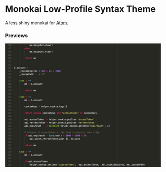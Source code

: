 # Monokai Low-Profile Syntax Theme

A less shiny monokai for [Atom](https://atom.io/).

### Previews

![image](screenshots/monokai-low-profile.png)
